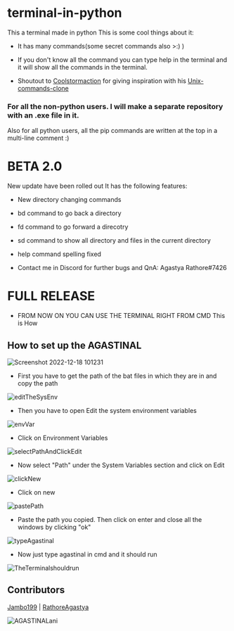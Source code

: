 
# terminal-in-python

This a terminal made in python
This is some cool things about it:

- It has many commands(some secret commands also >:) )

- If you don't know all the command you can type help in the terminal and it will show all the commands in the terminal.

- Shoutout to [Coolstormaction](https://github.com/Coolstormaction) for giving inspiration with his [Unix-commands-clone](https://github.com/Coolstormaction/unix-commands-clone)

### For all the non-python users. I will make a separate repository with an .exe file in it.

Also for all python users, all the pip commands are written at the top in a multi-line comment :)

# BETA 2.0

New update have been rolled out
It has the following features:

- New directory changing commands

- bd command to go back a directory

- fd command to go forward a direcotry

- sd command to show all directory and files in the current directory

- help command spelling fixed

- Contact me in Discord for further bugs and QnA: Agastya Rathore#7426


# FULL RELEASE 

- FROM NOW ON YOU CAN USE THE TERMINAL RIGHT FROM CMD
This is How

## How to set up the AGASTINAL

![Screenshot 2022-12-18 101231](https://user-images.githubusercontent.com/78737482/208282060-7004d3b9-258e-4cb2-990c-6c1c2fb9400e.png)

- First you have to get the path of the bat files in which they are in and copy the path

![editTheSysEnv](https://user-images.githubusercontent.com/78737482/208282071-08281b17-309d-4ece-8445-29526f85bdea.png)

- Then you have to open Edit the system environment variables

![envVar](https://user-images.githubusercontent.com/78737482/208282080-096dee1d-1bbb-49e2-a5a7-511e74b474c0.png)

- Click on Environment Variables

![selectPathAndClickEdit](https://user-images.githubusercontent.com/78737482/208282086-c201a07b-4d40-4125-9f14-c258b48c21a4.png)

- Now select "Path" under the System Variables section and click on Edit

![clickNew](https://user-images.githubusercontent.com/78737482/208282098-fcc26e7e-37ba-485a-b764-59fbd7f11466.png)

- Click on new

![pastePath](https://user-images.githubusercontent.com/78737482/208282111-4dac512c-b351-4bec-b300-4739dd7449a3.png)

- Paste the path you copied. Then click on enter and close all the windows by clicking "ok"

![typeAgastinal](https://user-images.githubusercontent.com/78737482/208282147-97bc41dd-d63d-4c83-bdfa-327c94d1381d.png)

- Now just type agastinal in cmd and it should run

![TheTerminalshouldrun](https://user-images.githubusercontent.com/78737482/208282158-d12dae3d-965b-4225-a5b1-2ac8a84d6fdd.png)


## Contributors

[Jambo199](https://github.com/Jambo199) | [RathoreAgastya](https://github.com/RathoreAgastya)



![AGASTINALani](https://user-images.githubusercontent.com/78737482/199528559-25557e3f-f0f0-4d51-898b-35f3220eed85.gif)
